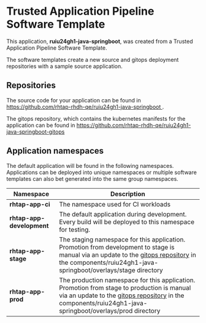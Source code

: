# Trusted Application Pipeline Software Template

This application, **ruiu24gh1-java-springboot**, was created from a Trusted Application Pipeline Software Template.

The software templates create a new source and gitops deployment repositories with a sample source application. 

## Repositories

The source code for your application can be found in [https://github.com/rhtap-rhdh-qe/ruiu24gh1-java-springboot ](https://github.com/rhtap-rhdh-qe/ruiu24gh1-java-springboot ).
 
The gitops repository, which contains the kubernetes manifests for the application can be found in 
[https://github.com/rhtap-rhdh-qe/ruiu24gh1-java-springboot-gitops ](https://github.com/rhtap-rhdh-qe/ruiu24gh1-java-springboot-gitops ) 

## Application namespaces 

The default application will be found in the following namespaces. Applications can be deployed into unique namespaces or multiple software templates can also bet generated into the same group namespaces.  

|  Namespace   |  Description   |  
| -------- | -------- |
| **rhtap-app-ci** | The namespace used for CI workloads |
| **rhtap-app-development** | The default application during development. Every build will be deployed to this namespace for testing. |
| **rhtap-app-stage** | The staging namespace for this application. Promotion from development to stage is manual via an update to the [gitops repository](https://github.com/rhtap-rhdh-qe/ruiu24gh1-java-springboot-gitops ) in the components/ruiu24gh1-java-springboot/overlays/stage directory |
| **rhtap-app-prod** | The production namespace for this application. Promotion from stage to production is manual via an update to the [gitops repository](https://github.com/rhtap-rhdh-qe/ruiu24gh1-java-springboot-gitops ) in the components/ruiu24gh1-java-springboot/overlays/prod directory |